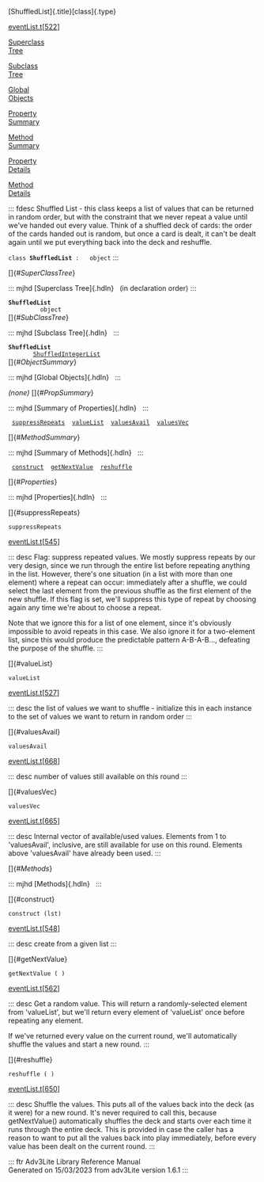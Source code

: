[ShuffledList]{.title}[class]{.type}

[eventList.t](../file/eventList.t.html)\[[522](../source/eventList.t.html#522)\]

[Superclass\
Tree](#_SuperClassTree_)

[Subclass\
Tree](#_SubClassTree_)

[Global\
Objects](#_ObjectSummary_)

[Property\
Summary](#_PropSummary_)

[Method\
Summary](#_MethodSummary_)

[Property\
Details](#_Properties_)

[Method\
Details](#_Methods_)

::: fdesc
Shuffled List - this class keeps a list of values that can be returned
in random order, but with the constraint that we never repeat a value
until we\'ve handed out every value. Think of a shuffled deck of cards:
the order of the cards handed out is random, but once a card is dealt,
it can\'t be dealt again until we put everything back into the deck and
reshuffle.

`class `**`ShuffledList`**` :   object`
:::

[]{#_SuperClassTree_}

::: mjhd
[Superclass Tree]{.hdln}   (in declaration order)
:::

**`ShuffledList`**\
`         object`\
[]{#_SubClassTree_}

::: mjhd
[Subclass Tree]{.hdln}  
:::

**`ShuffledList`**\
`         `[`ShuffledIntegerList`](../object/ShuffledIntegerList.html)\
[]{#_ObjectSummary_}

::: mjhd
[Global Objects]{.hdln}  
:::

*(none)* []{#_PropSummary_}

::: mjhd
[Summary of Properties]{.hdln}  
:::

` `[`suppressRepeats`](#suppressRepeats)`  `[`valueList`](#valueList)`  `[`valuesAvail`](#valuesAvail)`  `[`valuesVec`](#valuesVec)`  `

[]{#_MethodSummary_}

::: mjhd
[Summary of Methods]{.hdln}  
:::

` `[`construct`](#construct)`  `[`getNextValue`](#getNextValue)`  `[`reshuffle`](#reshuffle)`  `

[]{#_Properties_}

::: mjhd
[Properties]{.hdln}  
:::

[]{#suppressRepeats}

`suppressRepeats`

[eventList.t](../file/eventList.t.html)\[[545](../source/eventList.t.html#545)\]

::: desc
Flag: suppress repeated values. We mostly suppress repeats by our very
design, since we run through the entire list before repeating anything
in the list. However, there\'s one situation (in a list with more than
one element) where a repeat can occur: immediately after a shuffle, we
could select the last element from the previous shuffle as the first
element of the new shuffle. If this flag is set, we\'ll suppress this
type of repeat by choosing again any time we\'re about to choose a
repeat.

Note that we ignore this for a list of one element, since it\'s
obviously impossible to avoid repeats in this case. We also ignore it
for a two-element list, since this would produce the predictable pattern
A-B-A-B\..., defeating the purpose of the shuffle.
:::

[]{#valueList}

`valueList`

[eventList.t](../file/eventList.t.html)\[[527](../source/eventList.t.html#527)\]

::: desc
the list of values we want to shuffle - initialize this in each instance
to the set of values we want to return in random order
:::

[]{#valuesAvail}

`valuesAvail`

[eventList.t](../file/eventList.t.html)\[[668](../source/eventList.t.html#668)\]

::: desc
number of values still available on this round
:::

[]{#valuesVec}

`valuesVec`

[eventList.t](../file/eventList.t.html)\[[665](../source/eventList.t.html#665)\]

::: desc
Internal vector of available/used values. Elements from 1 to
\'valuesAvail\', inclusive, are still available for use on this round.
Elements above \'valuesAvail\' have already been used.
:::

[]{#_Methods_}

::: mjhd
[Methods]{.hdln}  
:::

[]{#construct}

`construct (lst)`

[eventList.t](../file/eventList.t.html)\[[548](../source/eventList.t.html#548)\]

::: desc
create from a given list
:::

[]{#getNextValue}

`getNextValue ( )`

[eventList.t](../file/eventList.t.html)\[[562](../source/eventList.t.html#562)\]

::: desc
Get a random value. This will return a randomly-selected element from
\'valueList\', but we\'ll return every element of \'valueList\' once
before repeating any element.

If we\'ve returned every value on the current round, we\'ll
automatically shuffle the values and start a new round.
:::

[]{#reshuffle}

`reshuffle ( )`

[eventList.t](../file/eventList.t.html)\[[650](../source/eventList.t.html#650)\]

::: desc
Shuffle the values. This puts all of the values back into the deck (as
it were) for a new round. It\'s never required to call this, because
getNextValue() automatically shuffles the deck and starts over each time
it runs through the entire deck. This is provided in case the caller has
a reason to want to put all the values back into play immediately,
before every value has been dealt on the current round.
:::

::: ftr
Adv3Lite Library Reference Manual\
Generated on 15/03/2023 from adv3Lite version 1.6.1
:::
